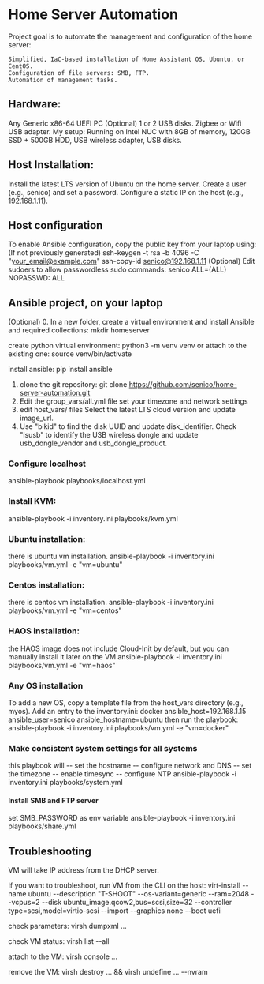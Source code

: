 # Home Server Automation
Project goal is to automate the management and configuration of the home server:

    Simplified, IaC-based installation of Home Assistant OS, Ubuntu, or CentOS.
    Configuration of file servers: SMB, FTP.
    Automation of management tasks.

## Hardware:
Any Generic x86-64 UEFI PC
(Optional) 1 or 2 USB disks. Zigbee or Wifi USB adapter.
My setup: Running on Intel NUC with 8GB of memory, 120GB SSD + 500GB HDD, USB wireless adapter, USB disks.

## Host Installation:
Install the latest LTS version of Ubuntu on the home server.
Create a user (e.g., senico) and set a password.
Configure a static IP on the host (e.g., 192.168.1.11).
## Host configuration
To enable Ansible configuration, copy the public key from your laptop using:
(If not previously generated) ssh-keygen -t rsa -b 4096 -C "your_email@example.com"
ssh-copy-id senico@192.168.1.11
(Optional) Edit sudoers to allow passwordless sudo commands:
senico ALL=(ALL) NOPASSWD: ALL

## Ansible project, on your laptop
(Optional) 0. In a new folder, create a virtual environment and install Ansible and required collections:
mkdir homeserver

create python virtual environment:
python3 -m venv venv
or attach to the existing one:
source venv/bin/activate

install ansible:
pip install ansible

1. clone the git repository:
git clone https://github.com/senico/home-server-automation.git
2. Edit the group_vars/all.yml file
set your timezone and network settings
3. edit host_vars/ files
Select the latest LTS cloud version and update image_url.
4. Use "blkid" to find the disk UUID and update disk_identifier.
Check "lsusb" to identify the USB wireless dongle and update usb_dongle_vendor and usb_dongle_product.

### Configure localhost
ansible-playbook playbooks/localhost.yml

### Install KVM:
ansible-playbook -i inventory.ini playbooks/kvm.yml

### Ubuntu installation:
there is ubuntu vm installation.
ansible-playbook -i inventory.ini playbooks/vm.yml -e "vm=ubuntu"

### Centos installation:
there is centos vm installation.
ansible-playbook -i inventory.ini playbooks/vm.yml -e "vm=centos"

### HAOS installation:
the HAOS image does not include Cloud-Init by default, but you can manually install it later on the VM 
ansible-playbook -i inventory.ini playbooks/vm.yml -e "vm=haos"

### Any OS installation
To add a new OS, copy a template file from the host_vars directory (e.g., myos).
Add an entry to the inventory.ini:
docker ansible_host=192.168.1.15 ansible_user=senico ansible_hostname=ubuntu
then run the playbook:
ansible-playbook -i inventory.ini playbooks/vm.yml -e "vm=docker"

### Make consistent system settings for all systems
this playbook will
-- set the hostname
-- configure network and DNS
-- set the timezone
-- enable timesync
-- configure NTP
ansible-playbook -i inventory.ini playbooks/system.yml

#### Install SMB and FTP server
set SMB_PASSWORD as env variable
ansible-playbook -i inventory.ini playbooks/share.yml

## Troubleshooting
VM will take IP address from the DHCP server.

If you want to troubleshoot, run VM from the CLI on the host:
virt-install --name ubuntu --description "T-SHOOT" --os-variant=generic --ram=2048 --vcpus=2 --disk ubuntu_image.qcow2,bus=scsi,size=32 --controller type=scsi,model=virtio-scsi --import --graphics none --boot uefi

check parameters:
virsh dumpxml ...

check VM status:
virsh list --all

attach to the VM:
virsh console ...

remove the VM:
virsh destroy ... && virsh undefine ... --nvram